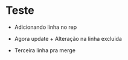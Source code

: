 # Teste

- Adicionando linha no rep

- Agora update + Alteração na linha excluida

- Terceira linha pra merge
